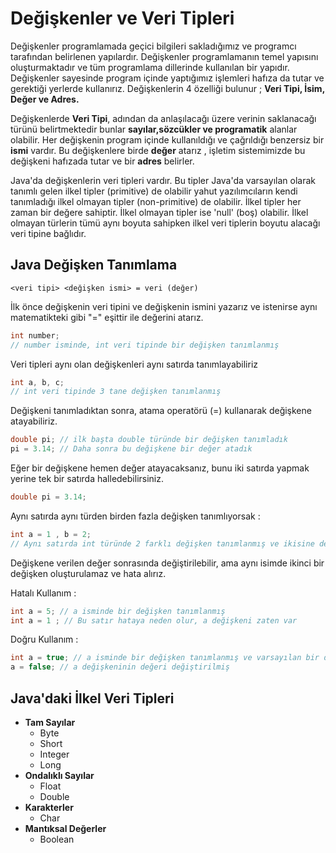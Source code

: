 # Değişkenler ve Veri Tipleri

Değişkenler programlamada geçici bilgileri sakladığımız ve programcı tarafından belirlenen yapılardır. Değişkenler programlamanın temel yapısını oluşturmaktadır ve tüm programlama dillerinde kullanılan bir yapıdır. Değişkenler sayesinde program içinde yaptığımız işlemleri hafıza da tutar ve gerektiği yerlerde kullanırız. Değişkenlerin 4 özelliği bulunur ; **Veri Tipi, İsim, Değer ve Adres.**

Değişkenlerde **Veri Tipi**, adından da anlaşılacağı üzere verinin saklanacağı türünü belirtmektedir bunlar **sayılar,sözcükler ve programatik** alanlar olabilir. Her değişkenin program içinde kullanıldığı ve çağrıldığı benzersiz bir **ismi** vardır. Bu değişkenlere birde **değer** atarız , işletim sistemimizde bu değişkeni hafızada tutar ve bir **adres** belirler.

Java'da değişkenlerin veri tipleri vardır. Bu tipler Java'da varsayılan olarak tanımlı gelen ilkel tipler (primitive) de olabilir yahut yazılımcıların kendi tanımladığı ilkel olmayan tipler (non-primitive) de olabilir. İlkel tipler her zaman bir değere sahiptir. İlkel olmayan tipler ise 'null' (boş) olabilir. İlkel olmayan türlerin tümü aynı boyuta sahipken ilkel veri tiplerin boyutu alacağı veri tipine bağlıdır.

## Java  Değişken Tanımlama

`<veri tipi> <değişken ismi> = veri (değer)`

İlk önce değişkenin veri tipini ve değişkenin ismini yazarız ve istenirse aynı matematikteki gibi "=" eşittir ile değerini atarız.

```java
int number;
// number isminde, int veri tipinde bir değişken tanımlanmış
```

 Veri tipleri aynı olan değişkenleri aynı satırda tanımlayabiliriz

```java
int a, b, c;
// int veri tipinde 3 tane değişken tanımlanmış
```

 Değişkeni tanımladıktan sonra, atama operatörü (=) kullanarak değişkene atayabiliriz.

```java
double pi; // ilk başta double türünde bir değişken tanımladık
pi = 3.14; // Daha sonra bu değişkene bir değer atadık
```

 Eğer bir değişkene hemen değer atayacaksanız, bunu iki satırda yapmak yerine tek bir satırda halledebilirsiniz.

```java
double pi = 3.14;
```

 Aynı satırda aynı türden birden fazla değişken tanımlıyorsak :

```java
int a = 1 , b = 2;
// Aynı satırda int türünde 2 farklı değişken tanımlanmış ve ikisine de değer verilmiş
```

Değişkene verilen değer sonrasında değiştirilebilir, ama aynı isimde ikinci bir değişken oluşturulamaz ve hata alırız.

Hatalı Kullanım :

```java
int a = 5; // a isminde bir değişken tanımlanmış
int a = 1 ; // Bu satır hataya neden olur, a değişkeni zaten var
```

Doğru Kullanım :

```java
int a = true; // a isminde bir değişken tanımlanmış ve varsayılan bir değer verilmiş
a = false; // a değişkeninin değeri değiştirilmiş
```

## Java'daki İlkel Veri Tipleri

- **Tam Sayılar**
  - Byte
  - Short
  - Integer
  - Long
- **Ondalıklı Sayılar**
  - Float
  - Double
- **Karakterler**
  - Char
- **Mantıksal Değerler**
  - Boolean

